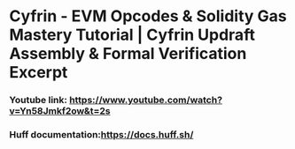 # Cyfrin - EVM Opcodes & Solidity Gas Mastery Tutorial | Cyfrin Updraft Assembly & Formal Verification Excerpt

### Youtube link: https://www.youtube.com/watch?v=Yn58Jmkf2ow&t=2s

 ### Huff documentation:https://docs.huff.sh/